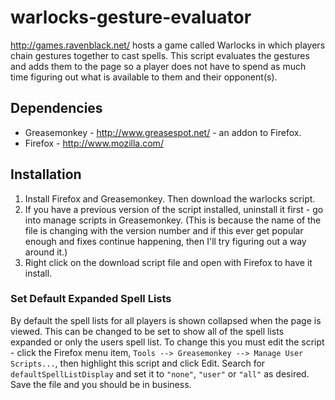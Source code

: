 # warlocks-gesture-evaluator
http://games.ravenblack.net/ hosts a game called Warlocks in which players chain gestures together to cast spells. This script evaluates the gestures and adds them to the page so a player does not have to spend as much time figuring out what is available to them and their opponent(s).

## Dependencies
* Greasemonkey - http://www.greasespot.net/ - an addon to Firefox.
* Firefox - http://www.mozilla.com/

## Installation
1. Install Firefox and Greasemonkey. Then download the warlocks script.
1. If you have a previous version of the script installed, uninstall it first - go into manage scripts in Greasemonkey. (This is because the name of the file is changing with the version number and if this ever get popular enough and fixes continue happening, then I'll try figuring out a way around it.)
1. Right click on the download script file and open with Firefox to have it install.

### Set Default Expanded Spell Lists
By default the spell lists for all players is shown collapsed when the page is viewed. This can be changed to be set to show all of the spell lists expanded or only the users spell list. To change this you must edit the script - click the Firefox menu item, `Tools --> Greasemonkey --> Manage User Scripts...`, then highlight this script and click Edit. Search for `defaultSpellListDisplay` and set it to `"none"`, `"user"` or `"all"` as desired. Save the file and you should be in business.
